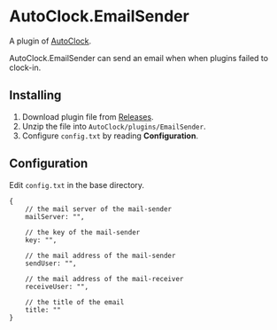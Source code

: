 # AutoClock.EmailSender

A plugin of [AutoClock](https://github.com/ReturnNefe/AutoClock).

AutoClock.EmailSender can send an email when when plugins failed to clock-in.

## Installing

1. Download plugin file from [Releases](https://github.com/ReturnNefe/AutoClock.EmailSender/releases).
2. Unzip the file into ``AutoClock/plugins/EmailSender``.
3. Configure ``config.txt`` by reading **Configuration**.

## Configuration

Edit ``config.txt`` in the base directory.

```
{
    // the mail server of the mail-sender
    mailServer: "",
    
    // the key of the mail-sender
    key: "",
    
    // the mail address of the mail-sender
    sendUser: "",
    
    // the mail address of the mail-receiver
    receiveUser: "",
    
    // the title of the email
    title: ""
}
```